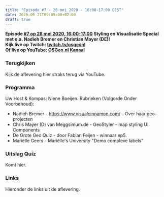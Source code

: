 ```yaml
---
title: "Episode #7 - 28 mei 2020 - 16:00-17:00 CEST"
date: 2020-05-21T09:09:00+02:00
draft: true
---
```


__Episode [#7 op 28 mei 2020, 16:00-17:00](/episode/episode-0007/) Styling en Visualisatie Special met o.a. Nadieh Bremer en Christian Mayer (DE)!__  
__Kijk live op Twitch: [twitch.tv/osgeonl](https://twitch.tv/osgeonl)__  
__Of live op YouTube: [OSGeo.nl Kanaal](https://www.youtube.com/channel/UCvSAN6ur4RoGUqxtvmgsb8g)__

### Terugkijken
Kijk de aflevering hier straks terug via YouTube.

### Programma

Uw Host & Kompas: Niene Boeijen. Rubrieken (Volgorde Onder Voorbehoud):

* Nadieh Bremer - https://www.visualcinnamon.com/ - Over haar geo-projecten
* Chris Mayer (D) van Meggsimum.de - GeoStyler  - map styling UI Components
* De Grote Geo Quiz - door Fabian Feijen - winnaar ep5.
* Mariëlle Geers - Mariëlle's University "Demo complexe labels"

### Uitslag Quiz

Komt hier.

### Links
Hieronder de links uit de aflevering.
